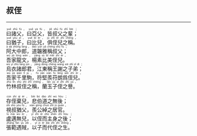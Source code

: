 ## 叔侄
---
<div>

<p>
<ruby><rb> 曰諸父，曰亞父，皆叔父之輩； </rb> <rt>yuē  zhū  fù ， yuē  yà  fù ， jiē  shū  fù  zhī  bèi ；</rt></ruby><BR>
<ruby><rb> 曰猶子，曰比兒，俱侄兒之稱。 </rb> <rt>yuē  yóu  zǐ ， yuē  bǐ  ér ， jù  zhí  ér  zhī  chēng 。</rt></ruby><BR>
<ruby><rb> 阿大中郎，道韞雅稱叔父； </rb> <rt>ā  dà  zhōng  láng ， dào  yùn  yǎ  chēng  shū  fù ；</rt></ruby><BR>
<ruby><rb> 吾家龍文，楊素比美侄兒。 </rb> <rt>wú  jiā  lóng  wén ， yáng  sù  bǐ  měi  zhí  ér 。</rt></ruby><BR>
<ruby><rb> 烏衣諸郎君，江東稱王謝之子弟； </rb> <rt>wū  yī  zhū  láng  jūn ， jiāng  dōng  chēng  wáng  xiè  zhī  zǐ  dì ；</rt></ruby><BR>
<ruby><rb> 吾家千里駒，符堅羨苻朗爲侄兒。 </rb> <rt>wú  jiā  qiān  lǐ  jū ， fú  jiān  xiàn  fú  lǎng  wèi  zhí  ér 。</rt></ruby><BR>
<ruby><rb> 竹林叔侄之稱，蘭玉子侄之譽。 </rb> <rt>zhú  lín  shū  zhí  zhī  chēng ， lán  yù  zǐ  zhí  zhī  yù 。</rt></ruby><BR></P>

<p>
<ruby><rb> 存侄棄兒，悲伯道之無後； </rb> <rt>cún  zhí  qì  ér ， bēi  bó  dào  zhī  wú  hòu ；</rt></ruby><BR>
<ruby><rb> 視叔猶父，羨公綽之居官。 </rb> <rt>shì  shū  yóu  fù ， xiàn  gōng  chuò  zhī  jū  guān 。</rt></ruby><BR>
<ruby><rb> 盧邁無兒，以侄而主身之後； </rb> <rt>lú  mài  wú  ér ， yǐ  zhí  ér  zhǔ  shēn  zhī  hòu ；</rt></ruby><BR>
<ruby><rb> 張範遇賊，以子而代侄之生。 </rb> <rt>zhāng  fàn  yù  zéi ， yǐ  zi  ér  dài  zhí  zhī  shēng 。</rt></ruby><BR></P>

</div>
